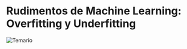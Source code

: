 # Rudimentos de Machine Learning: Overfitting y Underfitting
![Temario](https://github.com/pedro9olivares/Bourbaki/blob/main/BBVA/Temarios/RML.jpg)
